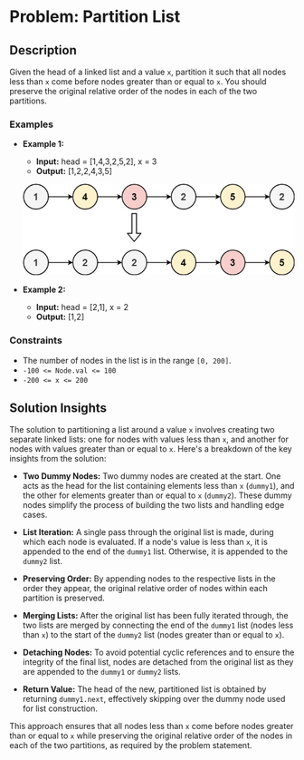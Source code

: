 # Problem: Partition List

## Description

Given the head of a linked list and a value `x`, partition it such that all nodes less than `x` come before nodes greater than or equal to `x`. You should preserve the original relative order of the nodes in each of the two partitions.

### Examples

- **Example 1:**
  - **Input:** head = [1,4,3,2,5,2], x = 3
  - **Output:** [1,2,2,4,3,5]

  ![Partition List Example](partition.jpg "Partition Example")

- **Example 2:**
  - **Input:** head = [2,1], x = 2
  - **Output:** [1,2]

### Constraints

- The number of nodes in the list is in the range `[0, 200]`.
- `-100 <= Node.val <= 100`
- `-200 <= x <= 200`

## Solution Insights

The solution to partitioning a list around a value `x` involves creating two separate linked lists: one for nodes with values less than `x`, and another for nodes with values greater than or equal to `x`. Here's a breakdown of the key insights from the solution:

- **Two Dummy Nodes:** Two dummy nodes are created at the start. One acts as the head for the list containing elements less than `x` (`dummy1`), and the other for elements greater than or equal to `x` (`dummy2`). These dummy nodes simplify the process of building the two lists and handling edge cases.

- **List Iteration:** A single pass through the original list is made, during which each node is evaluated. If a node's value is less than `x`, it is appended to the end of the `dummy1` list. Otherwise, it is appended to the `dummy2` list.

- **Preserving Order:** By appending nodes to the respective lists in the order they appear, the original relative order of nodes within each partition is preserved.

- **Merging Lists:** After the original list has been fully iterated through, the two lists are merged by connecting the end of the `dummy1` list (nodes less than `x`) to the start of the `dummy2` list (nodes greater than or equal to `x`).

- **Detaching Nodes:** To avoid potential cyclic references and to ensure the integrity of the final list, nodes are detached from the original list as they are appended to the `dummy1` or `dummy2` lists.

- **Return Value:** The head of the new, partitioned list is obtained by returning `dummy1.next`, effectively skipping over the dummy node used for list construction.

This approach ensures that all nodes less than `x` come before nodes greater than or equal to `x` while preserving the original relative order of the nodes in each of the two partitions, as required by the problem statement.
